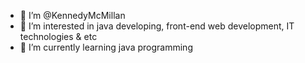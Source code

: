 - 👋 I’m @KennedyMcMillan
- 👀 I’m interested in java developing, front-end web development, IT technologies & etc
- 🌱 I’m currently learning java programming

<!---
KennedyMcMillan/KennedyMcMillan is a ✨ special ✨ repository because its `README.md` (this file) appears on your GitHub profile.
You can click the Preview link to take a look at your changes.
--->
